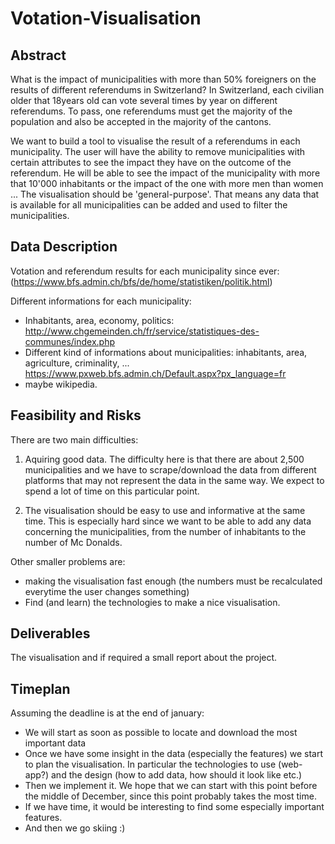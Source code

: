 # Votation-Visualisation

## Abstract
What is the impact of municipalities with more than 50% foreigners on the results of different referendums in Switzerland?
In Switzerland, each civilian older that 18years old can vote several times by year on different referendums. To pass, one referendums must get the majority of the population and also be accepted in the majority of the cantons.

We want to build a tool to visualise the result of a referendums in each municipality. The user will have the ability to remove municipalities with certain attributes to see the impact they have on the outcome of the referendum. He will be able to see the impact of the municipality with more that 10'000 inhabitants or the impact of the one with more men than women ...
The visualisation should be 'general-purpose'. That means any data that is available for all municipalities can be added and used to filter the municipalities.



## Data Description
Votation and referendum results for each municipality since ever: (https://www.bfs.admin.ch/bfs/de/home/statistiken/politik.html)

Different informations for each municipality:
  - Inhabitants, area, economy, politics: http://www.chgemeinden.ch/fr/service/statistiques-des-communes/index.php
  - Different kind of informations about municipalities: inhabitants, area, agriculture, criminality, ...
   https://www.pxweb.bfs.admin.ch/Default.aspx?px_language=fr
  - maybe wikipedia.

## Feasibility and Risks
There are two main difficulties:

  1. Aquiring good data. The difficulty here is that there are about 2,500 municipalities and we have to scrape/download the data from different platforms that may not represent the data in the same way. We expect to spend a lot of time on this particular point.

  2. The visualisation should be easy to use and informative at the same time. This is especially hard since we want to be able to add any data concerning the municipalities, from the number of inhabitants to the number of Mc Donalds.

Other smaller problems are:
- making the visualisation fast enough (the numbers must be recalculated everytime the user changes something)
- Find (and learn) the technologies to make a nice visualisation.


## Deliverables
The visualisation and if required a small report about the project.

## Timeplan
Assuming the deadline is at the end of january:
- We will start as soon as possible to locate and download the most important data
- Once we have some insight in the data (especially the features) we start to plan the visualisation. In particular the technologies to use (web-app?) and the design (how to add data, how should it look like etc.)
- Then we implement it. We hope that we can start with this point before the middle of December, since this point probably takes the most time.
- If we have time, it would be interesting to find some especially important features.
- And then we go skiing :)
